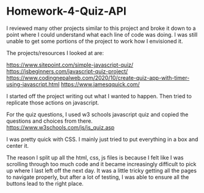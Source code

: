 # Homework-4-Quiz-API

I reviewed many other projects similar to this project and broke it down to a point where I could understand what each line of code was doing. I was still unable to get some portions of the project to work how I envisioned it.

The projects/resources I looked at are:

https://www.sitepoint.com/simple-javascript-quiz/
https://jsbeginners.com/javascript-quiz-project/
https://www.codingnepalweb.com/2020/10/create-quiz-app-with-timer-using-javascript.html
https://www.jamesqquick.com/

I started off the project writing out what I wanted to happen. Then tried to replicate those actions on javascript.

For the quiz questions, I used w3 schools javascript quiz and copied the questions and choices from there.
https://www.w3schools.com/js/js_quiz.asp

I was pretty quick with CSS. I mainly just tried to put everything in a box and center it.

The reason I split up all the html, css, js files is because I felt like I was scrolling through too much code and it became increasingly difficult to pick up where I last left off the next day. It was a little tricky getting all the pages to navigate properly, but after a lot of testing, I was able to ensure all the buttons lead to the right place.
